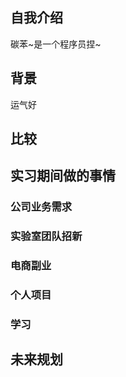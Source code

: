 ## 自我介绍
碳苯~是一个程序员捏~
## 背景
运气好

## 比较



## 实习期间做的事情

### 公司业务需求

### 实验室团队招新

### 电商副业

### 个人项目

### 学习

## 未来规划
